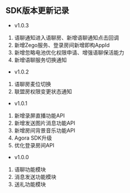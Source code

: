 ## SDK版本更新记录 
- v1.0.3
 1. 语聊通知进入语聊房、新增语聊通知点击回调
 2. 新增Zego服务、登录房间新增即构AppId
 3. 新增忽略电池优化权限申请、增强语聊保活能力
 4. 新增语聊服务切换通知
- v1.0.2
 1. 语聊房麦位切换
 2. 联盟房权限变更状态通知
- v1.0.1
 1. 新增录屏直播功能API
 2. 新增发送图片消息功能API
 3. 新增房间背景音乐功能API
 4. Agora SDK升级
 5. 优化登录房间API
- v1.0.0 
 1. 语聊功能模块
 2. 消息发送功能模块
 3. 送礼功能模块
